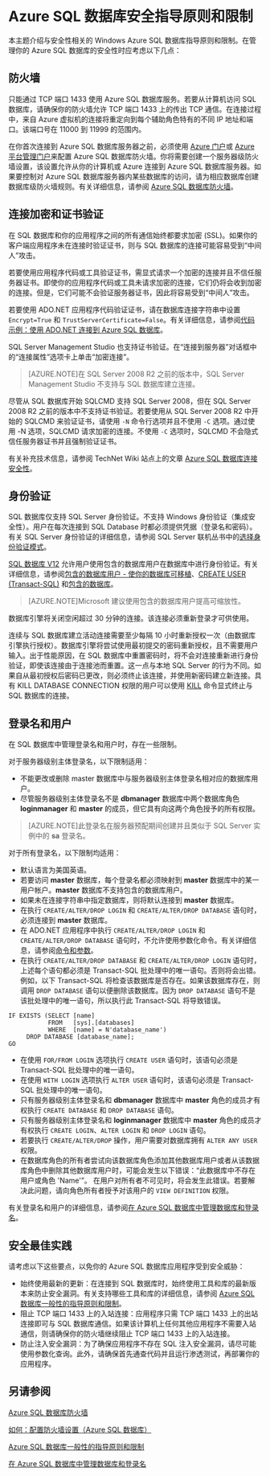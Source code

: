 <properties
   pageTitle="Azure SQL 数据库安全指导原则和限制 | Windows Azure"
   description="了解与安全性相关的 Windows Azure SQL 数据库指导原则和限制。"
   services="sql-database"
   documentationCenter=""
   authors="BYHAM"
   manager="jeffreyg"
   editor=""
   tags=""/>

<tags
   ms.service="sql-database"
   ms.date="08/20/2015"
   wacn.date="09/15/2015"/>

# Azure SQL 数据库安全指导原则和限制

本主题介绍与安全性相关的 Windows Azure SQL 数据库指导原则和限制。在管理你的 Azure SQL 数据库的安全性时应考虑以下几点：

## 防火墙

只能通过 TCP 端口 1433 使用 Azure SQL 数据库服务。若要从计算机访问 SQL 数据库，请确保你的防火墙允许 TCP 端口 1433 上的传出 TCP 通信。在连接过程中，来自 Azure 虚拟机的连接将重定向到每个辅助角色特有的不同 IP 地址和端口。该端口号在 11000 到 11999 的范围内。

在你首次连接到 Azure SQL 数据库服务器之前，必须使用 [Azure 门户](https://manage.windowsazure.cn)或 [Azure 平台管理门户](https://manage.windowsazure.cn/microsoft.partner.onmschina.cn#Workspaces/All/dashboard)来配置 Azure SQL 数据库防火墙。你将需要创建一个服务器级防火墙设置，该设置允许从你的计算机或 Azure 连接到 Azure SQL 数据库服务器。如果要控制对 Azure SQL 数据库服务器内某些数据库的访问，请为相应数据库创建数据库级防火墙规则。有关详细信息，请参阅 [Azure SQL 数据库防火墙](/documentation/articles/sql-database-firewall-configure)。

## 连接加密和证书验证

在 SQL 数据库和你的应用程序之间的所有通信始终都要求加密 (SSL)。如果你的客户端应用程序未在连接时验证证书，则与 SQL 数据库的连接可能容易受到“中间人”攻击。

若要使用应用程序代码或工具验证证书，需显式请求一个加密的连接并且不信任服务器证书。即使你的应用程序代码或工具未请求加密的连接，它们仍将会收到加密的连接。但是，它们可能不会验证服务器证书，因此将容易受到“中间人”攻击。

若要使用 ADO.NET 应用程序代码验证证书，请在数据库连接字符串中设置 ``Encrypt=True`` 和 ``TrustServerCertificate=False``。有关详细信息，请参阅[代码示例：使用 ADO.NET 连接到 Azure SQL 数据库](https://msdn.microsoft.com/zh-cn/library/azure/ee336243.aspx)。

SQL Server Management Studio 也支持证书验证。在“连接到服务器”对话框中的“连接属性”选项卡上单击“加密连接”。

> [AZURE.NOTE]在 SQL Server 2008 R2 之前的版本中，SQL Server Management Studio 不支持与 SQL 数据库建立连接。

尽管从 SQL 数据库开始 SQLCMD 支持 SQL Server 2008，但在 SQL Server 2008 R2 之前的版本中不支持证书验证。若要使用从 SQL Server 2008 R2 中开始的 SQLCMD 来验证证书，请使用 ``-N`` 命令行选项并且不使用 ``-C`` 选项。通过使用 -N 选项，SQLCMD 请求加密的连接。不使用 ``-C`` 选项时，SQLCMD 不会隐式信任服务器证书并且强制验证证书。

有关补充技术信息，请参阅 TechNet Wiki 站点上的文章 [Azure SQL 数据库连接安全性](http://social.technet.microsoft.com/wiki/contents/articles/2951.windows-azure-sql-database-connection-security.aspx#comment-4847)。

## 身份验证

SQL 数据库仅支持 SQL Server 身份验证。不支持 Windows 身份验证（集成安全性）。用户在每次连接到 SQL Database 时都必须提供凭据（登录名和密码）。有关 SQL Server 身份验证的详细信息，请参阅 SQL Server 联机丛书中的[选择身份验证模式](https://msdn.microsoft.com/zh-cn/library/ms144284.aspx)。

[SQL 数据库 V12](/documentation/articles/sql-database-v12-whats-new) 允许用户使用包含的数据库用户在数据库中进行身份验证。有关详细信息，请参阅[包含的数据库用户 - 使你的数据库可移植](https://msdn.microsoft.com/zh-cn/library/ff929188.aspx)、[CREATE USER (Transact-SQL)](https://technet.microsoft.com/zh-cn/library/ms173463.aspx) 和[包含的数据库](https://technet.microsoft.com/zh-cn/library/ff929071.aspx)。

> [AZURE.NOTE]Microsoft 建议使用包含的数据库用户提高可缩放性。

数据库引擎将关闭空闲超过 30 分钟的连接。该连接必须重新登录才可供使用。

连续与 SQL 数据库建立活动连接需要至少每隔 10 小时重新授权一次（由数据库引擎执行授权）。数据库引擎将尝试使用最初提交的密码重新授权，且不需要用户输入。出于性能原因，在 SQL 数据库中重置密码时，将不会对连接重新进行身份验证，即使该连接由于连接池而重置。这一点与本地 SQL Server 的行为不同。如果自从最初授权后密码已更改，则必须终止该连接，并使用新密码建立新连接。具有 KILL DATABASE CONNECTION 权限的用户可以使用 [KILL](https://msdn.microsoft.com/zh-cn/library/ms173730.aspx) 命令显式终止与 SQL 数据库的连接。

## 登录名和用户

在 SQL 数据库中管理登录名和用户时，存在一些限制。

对于服务器级别主体登录名，以下限制适用：

- 不能更改或删除 master 数据库中与服务器级别主体登录名相对应的数据库用户。 
- 尽管服务器级别主体登录名不是 **dbmanager** 数据库中两个数据库角色 **loginmanager** 和 **master** 的成员，但它具有向这两个角色授予的所有权限。

> [AZURE.NOTE]此登录名在服务器预配期间创建并且类似于 SQL Server 实例中的 **sa** 登录名。

对于所有登录名，以下限制均适用：

- 默认语言为美国英语。
- 若要访问 **master** 数据库，每个登录名都必须映射到 **master** 数据库中的某一用户帐户。**master** 数据库不支持包含的数据库用户。
- 如果未在连接字符串中指定数据库，则将默认连接到 **master** 数据库。
- 在执行 ``CREATE/ALTER/DROP LOGIN`` 和 ``CREATE/ALTER/DROP DATABASE`` 语句时，必须连接到 **master** 数据库。 
- 在 ADO.NET 应用程序中执行 ``CREATE/ALTER/DROP LOGIN`` 和 ``CREATE/ALTER/DROP DATABASE`` 语句时，不允许使用参数化命令。有关详细信息，请参阅[命令和参数](https://msdn.microsoft.com/zh-cn/library/ms254953.aspx)。
- 在执行 ``CREATE/ALTER/DROP DATABASE`` 和 ``CREATE/ALTER/DROP LOGIN`` 语句时，上述每个语句都必须是 Transact-SQL 批处理中的唯一语句。否则将会出错。例如，以下 Transact-SQL 将检查该数据库是否存在。如果该数据库存在，则调用 ``DROP DATABASE`` 语句以便删除该数据库。因为 ``DROP DATABASE`` 语句不是该批处理中的唯一语句，所以执行此 Transact-SQL 将导致错误。

```
IF EXISTS (SELECT [name]
           FROM   [sys].[databases]
           WHERE  [name] = N'database_name')
     DROP DATABASE [database_name];
GO
```

- 在使用 ``FOR/FROM LOGIN`` 选项执行 ``CREATE USER`` 语句时，该语句必须是 Transact-SQL 批处理中的唯一语句。
- 在使用 ``WITH LOGIN`` 选项执行 ``ALTER USER`` 语句时，该语句必须是 Transact-SQL 批处理中的唯一语句。
- 只有服务器级别主体登录名和 **dbmanager** 数据库中 **master** 角色的成员才有权执行 ``CREATE DATABASE`` 和 ``DROP DATABASE`` 语句。
- 只有服务器级别主体登录名和 **loginmanager** 数据库中 **master** 角色的成员才有权执行 ``CREATE LOGIN``、``ALTER LOGIN`` 和 ``DROP LOGIN`` 语句。
- 若要执行 ``CREATE/ALTER/DROP`` 操作，用户需要对数据库拥有 ``ALTER ANY USER`` 权限。
- 在数据库角色的所有者尝试向该数据库角色添加其他数据库用户或者从该数据库角色中删除其他数据库用户时，可能会发生以下错误：“此数据库中不存在用户或角色 'Name'”。 在用户对所有者不可见时，将会发生此错误。若要解决此问题，请向角色所有者授予对该用户的 ``VIEW DEFINITION`` 权限。 

有关登录名和用户的详细信息，请参阅[在 Azure SQL 数据库中管理数据库和登录名](/documentation/articles/sql-database-manage-logins)。

## 安全最佳实践

请考虑以下这些要点，以免你的 Azure SQL 数据库应用程序受到安全威胁：

- 始终使用最新的更新：在连接到 SQL 数据库时，始终使用工具和库的最新版本来防止安全漏洞。有关支持哪些工具和库的详细信息，请参阅 [Azure SQL 数据库一般性的指导原则和限制](https://msdn.microsoft.com/zh-cn/library/azure/ee336245.aspx)。
- 阻止 TCP 端口 1433 上的入站连接：应用程序只需 TCP 端口 1433 上的出站连接即可与 SQL 数据库通信。如果该计算机上任何其他应用程序不需要入站通信，则请确保你的防火墙继续阻止 TCP 端口 1433 上的入站连接。
- 防止注入安全漏洞：为了确保应用程序不存在 SQL 注入安全漏洞，请尽可能使用参数化查询。此外，请确保首先通查代码并且运行渗透测试，再部署你的应用程序。


## 另请参阅

[Azure SQL 数据库防火墙](/documentation/articles/sql-database-firewall-configure)

[如何：配置防火墙设置（Azure SQL 数据库）](/documentation/articles/sql-database-configure-firewall-settings)

[Azure SQL 数据库一般性的指导原则和限制](https://msdn.microsoft.com/zh-cn/library/azure/ee336245.aspx)

[在 Azure SQL 数据库中管理数据库和登录名](/documentation/articles/sql-database-manage-logins)

<!---HONumber=69-->